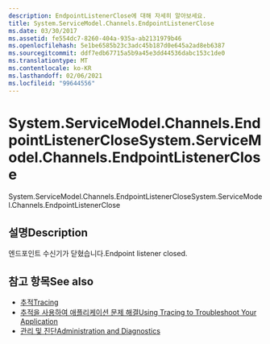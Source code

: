```yaml
---
description: EndpointListenerClose에 대해 자세히 알아보세요.
title: System.ServiceModel.Channels.EndpointListenerClose
ms.date: 03/30/2017
ms.assetid: fe554dc7-8260-404a-935a-ab2131979b46
ms.openlocfilehash: 5e1be6585b23c3adc45b187d0e645a2ad8eb6387
ms.sourcegitcommit: ddf7edb67715a5b9a45e3dd44536dabc153c1de0
ms.translationtype: MT
ms.contentlocale: ko-KR
ms.lasthandoff: 02/06/2021
ms.locfileid: "99644556"
---
```

# <a name="systemservicemodelchannelsendpointlistenerclose"></a><span data-ttu-id="6a3a5-103">System.ServiceModel.Channels.EndpointListenerClose</span><span class="sxs-lookup"><span data-stu-id="6a3a5-103">System.ServiceModel.Channels.EndpointListenerClose</span></span>

<span data-ttu-id="6a3a5-104">System.ServiceModel.Channels.EndpointListenerClose</span><span class="sxs-lookup"><span data-stu-id="6a3a5-104">System.ServiceModel.Channels.EndpointListenerClose</span></span>  
  
## <a name="description"></a><span data-ttu-id="6a3a5-105">설명</span><span class="sxs-lookup"><span data-stu-id="6a3a5-105">Description</span></span>  

 <span data-ttu-id="6a3a5-106">엔드포인트 수신기가 닫혔습니다.</span><span class="sxs-lookup"><span data-stu-id="6a3a5-106">Endpoint listener closed.</span></span>  
  
## <a name="see-also"></a><span data-ttu-id="6a3a5-107">참고 항목</span><span class="sxs-lookup"><span data-stu-id="6a3a5-107">See also</span></span>

- [<span data-ttu-id="6a3a5-108">추적</span><span class="sxs-lookup"><span data-stu-id="6a3a5-108">Tracing</span></span>](index.md)
- [<span data-ttu-id="6a3a5-109">추적을 사용하여 애플리케이션 문제 해결</span><span class="sxs-lookup"><span data-stu-id="6a3a5-109">Using Tracing to Troubleshoot Your Application</span></span>](using-tracing-to-troubleshoot-your-application.md)
- [<span data-ttu-id="6a3a5-110">관리 및 진단</span><span class="sxs-lookup"><span data-stu-id="6a3a5-110">Administration and Diagnostics</span></span>](../index.md)
